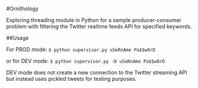 
#Ornithology

Exploring threading module in Python for a sample producer-consumer problem
with filtering the Twitter realtime feeds API for specified keywords. 

##Usage

For PROD mode:
`$ python supervisor.py uSeRnAme Pa$$w0rD`

or for DEV mode:
`$ python supervisor.py -D uSeRnAme Pa$$w0rD`

DEV mode does not create a new connection to the Twitter streaming API 
but instead uses pickled tweets for testing purposes.
